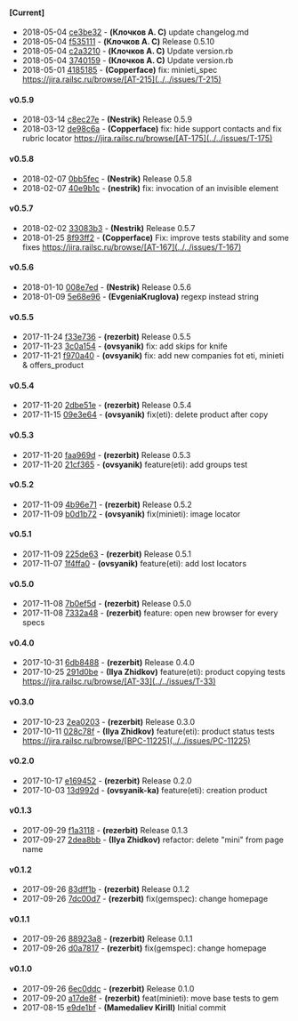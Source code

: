 
#### [Current]
 * 2018-05-04 [ce3be32](../../commit/ce3be32) - __(Клочков А. С)__ update changelog.md
 * 2018-05-04 [f535111](../../commit/f535111) - __(Клочков А. С)__ Release 0.5.10
 * 2018-05-04 [c2a3210](../../commit/c2a3210) - __(Клочков А. С)__ Update version.rb
 * 2018-05-04 [3740159](../../commit/3740159) - __(Клочков А. С)__ Update version.rb
 * 2018-05-01 [4185185](../../commit/4185185) - __(Copperface)__ fix: minieti_spec https://jira.railsc.ru/browse/[AT-215](../../issues/T-215)

#### v0.5.9
 * 2018-03-14 [c8ec27e](../../commit/c8ec27e) - __(Nestrik)__ Release 0.5.9
 * 2018-03-12 [de98c6a](../../commit/de98c6a) - __(Copperface)__ fix: hide support contacts and fix rubric locator https://jira.railsc.ru/browse/[AT-175](../../issues/T-175)

#### v0.5.8
 * 2018-02-07 [0bb5fec](../../commit/0bb5fec) - __(Nestrik)__ Release 0.5.8
 * 2018-02-07 [40e9b1c](../../commit/40e9b1c) - __(nestrik)__ fix: invocation of an invisible element

#### v0.5.7
 * 2018-02-02 [33083b3](../../commit/33083b3) - __(Nestrik)__ Release 0.5.7
 * 2018-01-25 [8f93ff2](../../commit/8f93ff2) - __(Copperface)__ Fix: improve tests stability and some fixes https://jira.railsc.ru/browse/[AT-167](../../issues/T-167)

#### v0.5.6
 * 2018-01-10 [008e7ed](../../commit/008e7ed) - __(Nestrik)__ Release 0.5.6
 * 2018-01-09 [5e68e96](../../commit/5e68e96) - __(EvgeniaKruglova)__ regexp instead string

#### v0.5.5
 * 2017-11-24 [f33e736](../../commit/f33e736) - __(rezerbit)__ Release 0.5.5
 * 2017-11-23 [3c0a154](../../commit/3c0a154) - __(ovsyanik)__ fix: add skips for knife
 * 2017-11-21 [f970a40](../../commit/f970a40) - __(ovsyanik)__ fix: add new companies fot eti, minieti & offers_product

#### v0.5.4
 * 2017-11-20 [2dbe51e](../../commit/2dbe51e) - __(rezerbit)__ Release 0.5.4
 * 2017-11-15 [09e3e64](../../commit/09e3e64) - __(ovsyanik)__ fix(eti): delete product after copy

#### v0.5.3
 * 2017-11-20 [faa969d](../../commit/faa969d) - __(rezerbit)__ Release 0.5.3
 * 2017-11-20 [21cf365](../../commit/21cf365) - __(ovsyanik)__ feature(eti): add groups test

#### v0.5.2
 * 2017-11-09 [4b96e71](../../commit/4b96e71) - __(rezerbit)__ Release 0.5.2
 * 2017-11-09 [b0d1b72](../../commit/b0d1b72) - __(ovsyanik)__ fix(minieti): image locator

#### v0.5.1
 * 2017-11-09 [225de63](../../commit/225de63) - __(rezerbit)__ Release 0.5.1
 * 2017-11-07 [1f4ffa0](../../commit/1f4ffa0) - __(ovsyanik)__ feature(eti): add lost locators

#### v0.5.0
 * 2017-11-08 [7b0ef5d](../../commit/7b0ef5d) - __(rezerbit)__ Release 0.5.0
 * 2017-11-08 [7332a48](../../commit/7332a48) - __(rezerbit)__ feature: open new browser for every specs

#### v0.4.0
 * 2017-10-31 [6db8488](../../commit/6db8488) - __(rezerbit)__ Release 0.4.0
 * 2017-10-25 [291d0be](../../commit/291d0be) - __(Ilya Zhidkov)__ feature(eti): product copying tests https://jira.railsc.ru/browse/[AT-33](../../issues/T-33)

#### v0.3.0
 * 2017-10-23 [2ea0203](../../commit/2ea0203) - __(rezerbit)__ Release 0.3.0
 * 2017-10-11 [028c78f](../../commit/028c78f) - __(Ilya Zhidkov)__ feature(eti): product status tests https://jira.railsc.ru/browse/[BPC-11225](../../issues/PC-11225)

#### v0.2.0
 * 2017-10-17 [e169452](../../commit/e169452) - __(rezerbit)__ Release 0.2.0
 * 2017-10-03 [13d992d](../../commit/13d992d) - __(ovsyanik-ka)__ feature(eti): creation product

#### v0.1.3
 * 2017-09-29 [f1a3118](../../commit/f1a3118) - __(rezerbit)__ Release 0.1.3
 * 2017-09-27 [2dea8bb](../../commit/2dea8bb) - __(Ilya Zhidkov)__ refactor: delete "mini" from page name

#### v0.1.2
 * 2017-09-26 [83dff1b](../../commit/83dff1b) - __(rezerbit)__ Release 0.1.2
 * 2017-09-26 [7dc00d7](../../commit/7dc00d7) - __(rezerbit)__ fix(gemspec): change homepage

#### v0.1.1
 * 2017-09-26 [88923a8](../../commit/88923a8) - __(rezerbit)__ Release 0.1.1
 * 2017-09-26 [d0a7817](../../commit/d0a7817) - __(rezerbit)__ fix(gemspec): change homepage

#### v0.1.0
 * 2017-09-26 [6ec0ddc](../../commit/6ec0ddc) - __(rezerbit)__ Release 0.1.0
 * 2017-09-20 [a17de8f](../../commit/a17de8f) - __(rezerbit)__ feat(minieti): move base tests to gem
 * 2017-08-15 [e9de1bf](../../commit/e9de1bf) - __(Mamedaliev Kirill)__ Initial commit
